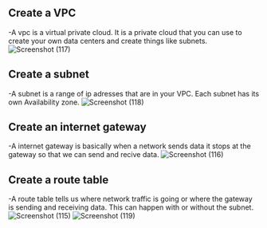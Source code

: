## Create a VPC
-A vpc is a virtual private cloud. It is a private cloud that you can use to create your own data centers and create things like subnets.
![Screenshot (117)](https://user-images.githubusercontent.com/97908618/192110253-514d3340-a0db-4c35-a8a2-ab2d9fc843f2.png)

## Create a subnet
-A subnet is a range of ip adresses that are in your VPC. Each subnet has its own Availability zone.
![Screenshot (118)](https://user-images.githubusercontent.com/97908618/192110257-2926e8bf-bbbc-4f5f-9642-5f4a3d084526.png)

## Create an internet gateway
-A internet gateway is basically when a network sends data it stops at the gateway so that we can send and recive data.
![Screenshot (116)](https://user-images.githubusercontent.com/97908618/192109952-5104692a-85ac-42db-a296-2e6731ab792a.png)

## Create a route table
-A route table tells us where network traffic is going or where the gateway is sending and receiving data. This can happen with or without the subnet.
![Screenshot (115)](https://user-images.githubusercontent.com/97908618/192110049-9d222cb8-28e8-49b7-b634-b1c2dba5080a.png)
![Screenshot (119)](https://user-images.githubusercontent.com/97908618/192287038-59b22393-b1c9-435e-90ea-65fff720d9ff.png)

